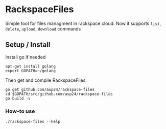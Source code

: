 # RackspaceFiles
Simple tool for files managment in rackspace cloud. Now it supports `list`, `delete`, `upload`, `download` commands 

## Setup / Install

Install go if needed

    apt-get install golang
    export GOPATH=~/golang

Then get and compile RackspaceFiles:

    go get github.com/asp24/rackspace-files
    cd $GOPATH/src/github.com/asp24/rackspace-files
    go build -v

### How-to use

    ./rackspace-files --help
